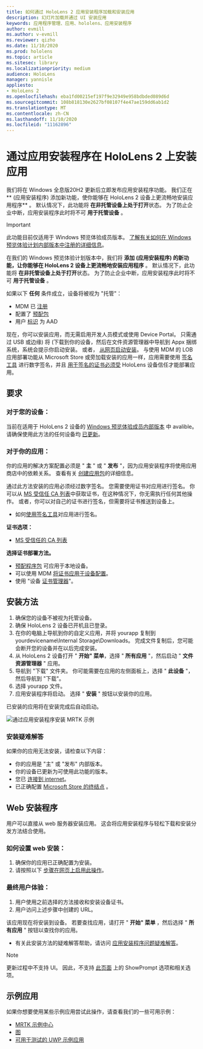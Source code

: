 ```yaml
---
title: 如何通过 HoloLens 2 应用安装程序加载和安装应用
description: 幻灯片加载并通过 UI 安装应用
keywords: 应用程序管理、应用、hololens、应用安装程序
author: evmill
ms.author: v-evmill
ms.reviewer: qizho
ms.date: 11/10/2020
ms.prod: hololens
ms.topic: article
ms.sitesec: library
ms.localizationpriority: medium
audience: HoloLens
manager: yannisle
appliesto:
- HoloLens 2
ms.openlocfilehash: eba1fd00215ef197f9e32949e958bdbded089d6d
ms.sourcegitcommit: 108b818130e2627bf08107f4e47ae159dd6ab1d2
ms.translationtype: MT
ms.contentlocale: zh-CN
ms.lasthandoff: 11/10/2020
ms.locfileid: "11162896"
---
```

# 通过应用安装程序在 HoloLens 2 上安装应用


我们将在 Windows 全息版20H2 更新后立即发布应用安装程序功能。 我们正在 ** (应用安装程序) 添加新功能，使你能够在 HoloLens 2 设备上更流畅地安装应用程序** 。 默认情况下，此功能将 **在非托管设备上处于打开**状态。 为了防止企业中断，应用安装程序此时将不可 **用于托管设备** 。  

> [!IMPORTANT]
> 此功能目前仅适用于 Windows 预览体验成员版本。 [了解有关如何在 Windows 预览体验计划内部版本中注册的详细信息](hololens-insider.md)。

在我们的 Windows 预览体验计划版本中，我们将 **添加 (应用安装程序) 的新功能，让你能够在 HoloLens 2 设备上更流畅地安装应用程序** 。 默认情况下，此功能将 **在非托管设备上处于打开**状态。 为了防止企业中断，应用安装程序此时将不可 **用于托管设备** 。  

如果以下 **任何** 条件成立，设备将被视为 "托管"：
- MDM 已 [注册](hololens-enroll-mdm.md)
- 配置了 [预配包](hololens-provisioning.md)
- 用户 [标识](hololens-identity.md) 为 AAD

现在，你可以安装应用，而无需启用开发人员模式或使用 Device Portal。  只需通过 USB 或边缘) 将 (下载到你的设备，然后在文件资源管理器中导航到 Appx 捆绑系统，系统会提示你启动安装。  或者， [从网页启动安装](https://docs.microsoft.com/windows/msix/app-installer/installing-windows10-apps-web)。  与使用 MDM 的 LOB 应用部署功能从 Microsoft Store 或旁加载安装的应用一样，应用需要使用 [签名工具](https://docs.microsoft.com/windows/win32/appxpkg/how-to-sign-a-package-using-signtool) 进行数字签名，并且 [用于签名的证书必须受](https://docs.microsoft.com/windows/win32/appxpkg/how-to-sign-a-package-using-signtool#security-considerations) HoloLens 设备信任才能部署应用。   

## 要求

### 对于您的设备： 
当前在适用于 HoloLens 2 设备的 [Windows 预览体验成员内部版本](hololens-insider.md) 中 avalible。 请确保使用此方法的任何设备均 [已更新](hololens-update-hololens.md)。 

### 对于你的应用： 
你的应用的解决方案配置必须是 " **主** " 或 " **发布** "，因为应用安装程序将使用应用商店中的依赖关系。 查看有关 [创建应用包](https://docs.microsoft.com/windows/msix/app-installer/create-appinstallerfile-vs)的详细信息。

通过此方法安装的应用必须经过数字签名。 您需要使用证书对应用进行签名。 你可以从 [MS 受信任 CA 列表](https://ccadb-public.secure.force.com/microsoft/IncludedCACertificateReportForMSFT)中获取证书，在这种情况下，你无需执行任何其他操作。 或者，你可以对自己的证书进行签名，但需要将证书推送到设备上。 
- 如何[使用签名工具](https://docs.microsoft.com/windows/win32/appxpkg/how-to-sign-a-package-using-signtool)对应用进行签名。

**证书选项：** 
- [MS 受信任的 CA 列表](https://ccadb-public.secure.force.com/microsoft/IncludedCACertificateReportForMSFT)

**选择证书部署方法。** 
- [预配程序包](hololens-provisioning.md) 可应用于本地设备。
- 可以使用 MDM [将证书应用于设备配置](https://docs.microsoft.com/mem/intune/protect/certificates-configure)。
- 使用 "设备 [证书管理器](certificate-manager.md)"。 

## 安装方法

1.  确保您的设备不被视为托管设备。
1.  确保 HoloLens 2 设备已开机且已登录。
1.  在你的电脑上导航到你的自定义应用，并将 yourapp 复制到 yourdevicename\Internal Storage\Downloads。 
    完成文件复制后，您可能会断开您的设备并在以后完成安装。
1.  从 HoloLens 2 设备打开 " **开始" 菜单**，选择 " **所有应用** "，然后启动 " **文件资源管理器** " 应用。
1.  导航到 "下载" 文件夹。 你可能需要在应用的左侧面板上，选择 " **此设备** "，然后导航到 "下载"。
1.  选择 yourapp 文件。 
1.  应用安装程序将启动。 选择 " **安装** " 按钮以安装你的应用。 

已安装的应用将在安装完成后自动启动。 

![通过应用安装程序安装 MRTK 示例](images/hololens-app-installer-picture.jpg)

### 安装疑难解答
如果你的应用无法安装，请检查以下内容：
-   你的应用是 "主" 或 "发布" 内部版本。
- 你的设备已更新为可使用此功能的版本。 
-   您已 [连接到 internet](hololens-network.md)。
-   已正确配置 [Microsoft Store 的终结点](hololens-offline.md) 。  

## Web 安装程序

用户可以直接从 web 服务器安装应用。 这会将应用安装程序与轻松下载和安装分发方法结合使用。 

### 如何设置 web 安装：
1.  确保你的应用已正确配置为安装。
1.  请按照以下 [步骤在网页上启用此操作](https://docs.microsoft.com/windows/msix/app-installer/installing-windows10-apps-web#how-to-enable-this-on-a-webpage)。 

### 最终用户体验：
1. 用户使用之前选择的方法接收和安装设备证书。 
1. 用户访问上述步骤中创建的 URL。

该应用现在将安装到设备。 若要查找应用，请打开 " **开始" 菜单** ，然后选择 " **所有应用** " 按钮以查找你的应用。 

-   有关此安装方法的疑难解答帮助，请访问 [应用安装程序问题疑难解答](https://docs.microsoft.com/windows/msix/app-installer/troubleshoot-appinstaller-issues)。 

> [!NOTE]
> 更新过程中不支持 UI。 因此，不支持 [此页面](https://docs.microsoft.com/windows/msix/app-installer/update-settings) 上的 ShowPrompt 选项和相关选项。

## 示例应用

如果你想要使用某些示例应用尝试此操作，请查看我们的一些可用示例：
- [MRTK 示例中心](https://microsoft.github.io/MixedRealityToolkit-Unity/Documentation/README_ExampleHub.html)
- [图](https://docs.microsoft.com/windows/mixed-reality/develop/unity/sampleapp-surfaces)
- [可用于测试的 UWP 示例应用](https://github.com/microsoft/Windows-universal-samples/tree/master/Samples)
